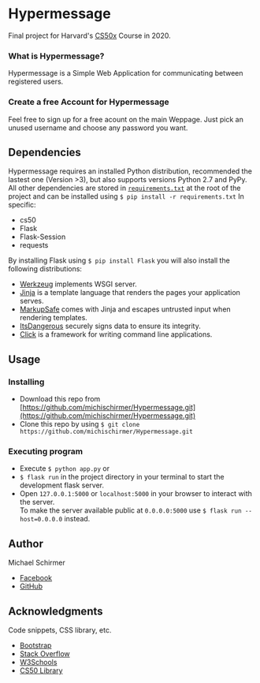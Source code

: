 # Hypermessage

Final project for Harvard's [CS50x](https://cs50.harvard.edu/x/2020/) Course in 2020.

### What is Hypermessage?

Hypermessage is a Simple Web Application for communicating between registered users.

### Create a free Account for Hypermessage

Feel free to sign up for a free acount on the main Weppage. Just pick an unused username and choose any password you want.

## Dependencies
Hypermessage requires an installed Python distribution, recommended the lastest one (Version >3), but also supports versions Python 2.7 and PyPy.
All other dependencies are stored in [`requirements.txt`](https://pip.readthedocs.org/en/1.1/requirements.html) at the root of the project and can be installed using ```$ pip install -r requirements.txt``` 
In specific:
* cs50
* Flask
* Flask-Session
* requests

By installing Flask using ```$ pip install Flask``` you will also install the following distributions:
* [Werkzeug](https://palletsprojects.com/p/werkzeug/) implements WSGI server.
* [Jinja](https://palletsprojects.com/p/jinja/) is a template language that renders the pages your application serves.
* [MarkupSafe](https://palletsprojects.com/p/markupsafe/) comes with Jinja and escapes untrusted input when rendering templates.
* [ItsDangerous](https://palletsprojects.com/p/itsdangerous/) securely signs data to ensure its integrity.
* [Click](https://palletsprojects.com/p/click/) is a framework for writing command line applications.

## Usage

### Installing

* Download this repo from [https://github.com/michischirmer/Hypermessage.git](https://github.com/michischirmer/Hypermessage.git)
* Clone this repo by using ```$ git clone https://github.com/michischirmer/Hypermessage.git```

### Executing program


* Execute ```$ python app.py```
or
* ```$ flask run``` in the project directory in your terminal to start the development flask server.
* Open ```127.0.0.1:5000``` or ```localhost:5000``` in your browser to interact with the server. <br>
To make the server available public at ```0.0.0.0:5000``` use ```$ flask run --host=0.0.0.0``` instead.


## Author

Michael Schirmer
* [Facebook](https://www.facebook.com/michael.schirmer.9843/)
* [GitHub](https://github.com/michischirmer)


## Acknowledgments

Code snippets, CSS library, etc.
* [Bootstrap](https://getbootstrap.com)
* [Stack Overflow](https://stackoverflow.com)
* [W3Schools](https://www.w3schools.com)
* [CS50 Library](https://manual.cs50.io)
